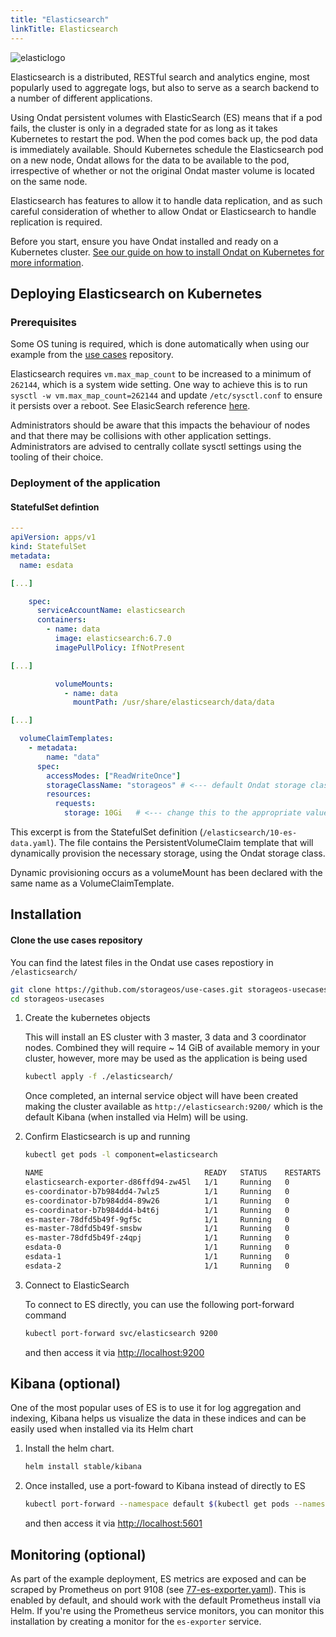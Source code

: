 ```yaml
---
title: "Elasticsearch"
linkTitle: Elasticsearch
---
```


![elasticlogo](/images/docs/explore/elasticsearch.png)

Elasticsearch is a distributed, RESTful search and analytics engine, most
popularly used to aggregate logs, but also to serve as a search backend to a
number of different applications.

Using Ondat persistent volumes with ElasticSearch (ES) means that if a pod
fails, the cluster is only in a degraded state for as long as it takes
Kubernetes to restart the pod. When the pod comes back up, the pod data is
immediately available. Should Kubernetes schedule the Elasticsearch pod on a
new node, Ondat allows for the data to be available to the pod,
irrespective of whether or not the original Ondat master volume
is located on the same node.

Elasticsearch has features to allow it to handle data replication, and as such
careful consideration of whether to allow Ondat or Elasticsearch to handle
replication is required.

Before you start, ensure you have Ondat installed and ready on a Kubernetes
cluster. [See our guide on how to install Ondat on Kubernetes for more
information](/docs/install/kubernetes).

## Deploying Elasticsearch on Kubernetes

### Prerequisites

Some OS tuning is required, which is done automatically when using our example
from the [use cases](https://github.com/storageos/use-cases) repository.

Elasticsearch requires `vm.max_map_count` to be increased to a minimum of
`262144`, which is a system wide setting. One way to achieve this is to
run `sysctl -w vm.max_map_count=262144` and update `/etc/sysctl.conf`
to ensure it persists over a reboot. See ElasicSearch reference
[here](https://www.elastic.co/guide/en/elasticsearch/reference/7.0/vm-max-map-count.html).

Administrators should be aware that this impacts the behaviour of nodes and
that there may be collisions with other application settings. Administrators
are advised to centrally collate sysctl settings using the tooling of their
choice.

### Deployment of the application

#### StatefulSet defintion

```yaml
---
apiVersion: apps/v1
kind: StatefulSet
metadata:
  name: esdata

[...]

    spec:
      serviceAccountName: elasticsearch
      containers:
        - name: data
          image: elasticsearch:6.7.0
          imagePullPolicy: IfNotPresent

[...]

          volumeMounts:
            - name: data
              mountPath: /usr/share/elasticsearch/data/data

[...]

  volumeClaimTemplates:
    - metadata:
        name: "data"
      spec:
        accessModes: ["ReadWriteOnce"]
        storageClassName: "storageos" # <--- default Ondat storage class name
        resources:
          requests:
            storage: 10Gi   # <--- change this to the appropriate value
```

This excerpt is from the StatefulSet definition
(`/elasticsearch/10-es-data.yaml`). The file contains the
PersistentVolumeClaim template that will dynamically
provision the necessary storage, using the Ondat storage class.

Dynamic provisioning occurs as a volumeMount has been declared with the same
name as a VolumeClaimTemplate.

## Installation

#### Clone the use cases repository

You can find the latest files in the Ondat use cases repostiory
in `/elasticsearch/`

  ```bash
git clone https://github.com/storageos/use-cases.git storageos-usecases
cd storageos-usecases
```

1. Create the kubernetes objects

    This will install an ES cluster with 3 master, 3 data and 3 coordinator
    nodes. Combined they will require ~ 14 GiB of available memory in your
    cluster, however, more may be used as the application is being used

    ```bash
    kubectl apply -f ./elasticsearch/
    ```

   Once completed, an internal service object will have been created making the
   cluster available as `http://elasticsearch:9200/` which is the default Kibana
   (when installed via Helm) will be using.

1. Confirm Elasticsearch is up and running

   ```bash
   kubectl get pods -l component=elasticsearch

   NAME                                    READY   STATUS    RESTARTS   AGE
   elasticsearch-exporter-d86ffd94-zw45l   1/1     Running   0          5m44s
   es-coordinator-b7b984dd4-7wlz5          1/1     Running   0          5m44s
   es-coordinator-b7b984dd4-89w26          1/1     Running   0          5m44s
   es-coordinator-b7b984dd4-b4t6j          1/1     Running   0          5m44s
   es-master-78dfd5b49f-9gf5c              1/1     Running   0          5m44s
   es-master-78dfd5b49f-smsbw              1/1     Running   0          5m44s
   es-master-78dfd5b49f-z4qpj              1/1     Running   0          5m44s
   esdata-0                                1/1     Running   0          5m44s
   esdata-1                                1/1     Running   0          4m34s
   esdata-2                                1/1     Running   0          3m22s
   ```

1. Connect to ElasticSearch

   To connect to ES directly, you can use the following port-forward command

   ```bash
   kubectl port-forward svc/elasticsearch 9200
   ```

   and then access it via [http://localhost:9200](http://localhost:9200)

## Kibana (optional)

One of the most popular uses of ES is to use it for log aggregation and
indexing, Kibana helps us visualize the data in these indices and can be
easily used when installed via its Helm chart

1. Install the helm chart.

   ```bash
   helm install stable/kibana
   ```

1. Once installed, use a port-foward to Kibana instead of directly to ES

   ```bash
   kubectl port-forward --namespace default $(kubectl get pods --namespace default -l "app=kibana" -o jsonpath="{.items[0].metadata.name}") 5601
   ```

   and then access it via [http://localhost:5601](http://localhost:5601)

## Monitoring (optional)

As part of the example deployment, ES metrics are exposed and can be scraped
by Prometheus on port 9108
(see [77-es-exporter.yaml](https://github.com/storageos/use-cases/blob/master/elasticsearch/77-es-exporter.yaml)).
This is enabled by default, and should work with the default Prometheus install
via Helm. If you're using the Prometheus service monitors, you can monitor
this installation by creating a monitor for the `es-exporter` service.

